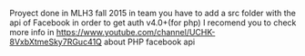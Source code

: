 Proyect done in MLH3 fall 2015 in team
you have to add a src folder with the api of Facebook in order to get auth v4.0+(for php)
I recomend you to check more info in https://www.youtube.com/channel/UCHK-8VxbXtmeSky7RGuc41Q about PHP facebook api